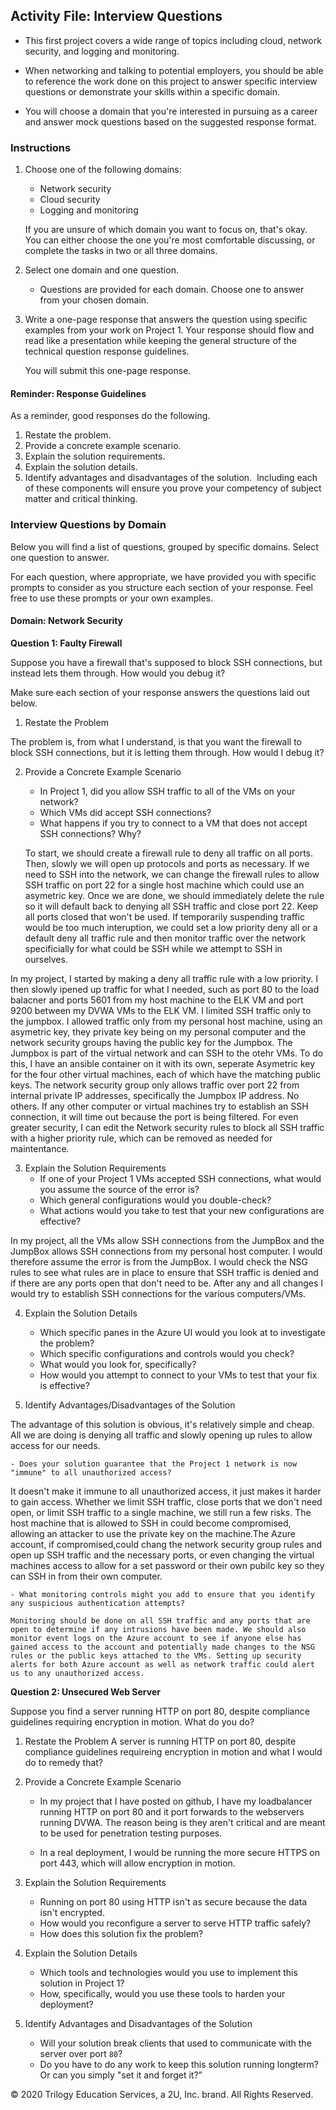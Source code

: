 ## Activity File: Interview Questions

- This first project covers a wide range of topics including cloud, network security, and logging and monitoring.

- When networking and talking to potential employers, you should be able to reference the work done on this project to answer specific interview questions or demonstrate your skills within a specific domain. 

- You will choose a domain that you're interested in pursuing as a career and answer mock questions based on the suggested response format. 
​
### Instructions 

1. Choose one of the following domains:
    - Network security
    - Cloud security
    - Logging and monitoring

    If you are unsure of which domain you want to focus on, that's okay. You can either choose the one you're most comfortable discussing, or complete the tasks in two or all three domains.

2. Select one domain and one question. 

    - Questions are provided for each domain. Choose one to answer from your chosen domain. 
​
3. Write a one-page response that answers the question using specific examples from your work on Project 1. Your response should flow and read like a presentation while keeping the general structure of the technical question response guidelines. 

    You will submit this one-page response. 

#### Reminder: Response Guidelines
As a reminder,  good responses do the following. 
​
1. Restate the problem.
2. Provide a concrete example scenario.
3. Explain the solution requirements.
4. Explain the solution details.
5. Identify advantages and disadvantages of the solution​.
​
Including each of these components will ensure you prove your competency of subject matter and critical thinking. 
​
### Interview Questions by Domain

Below you will find a list of questions, grouped by specific domains. Select one question to answer. 
​ 

For each question, where appropriate, we have provided you with specific prompts to consider as you structure each section of your response. Feel free to use these prompts or your own examples. 

#### Domain: Network Security

**Question 1:  Faulty Firewall**

Suppose you have a firewall that's supposed to block SSH connections, but instead lets them through. How would you debug it?

Make sure each section of your response answers the questions laid out below.
​
1. Restate the Problem

The problem is, from what I understand, is that you want the firewall to block SSH connections, but it is letting them through. How would I debug it?

2. Provide a Concrete Example Scenario
    - In Project 1, did you allow SSH traffic to all of the VMs on your network?
    - Which VMs did accept SSH connections?
    - What happens if you try to connect to a VM that does not accept SSH connections? Why?
    
    To start, we should create a firewall rule to deny all traffic on all ports. Then, slowly we will open up protocols and ports as necessary. If we need to SSH into the network, we can change the firewall rules to allow SSH traffic on port 22 for a single host machine which could use an asymetric key. Once we are done, we should immediately delete the rule so it will default back to denying all SSH traffic and close port 22. Keep all ports closed that won't be used. If temporarily suspending traffic would be too much interuption, we could set a low priority deny all or a default deny all traffic rule and then monitor traffic over the network specificially for what could be SSH while we attempt to SSH in ourselves.
    
  In my project, I started by making a deny all traffic rule with a low priority. I then slowly ipened up traffic for what I needed, such as port 80 to the load balacner and ports 5601 from my host machine to the ELK VM and port 9200 between my DVWA VMs to the ELK VM. I limited SSH traffic only to the jumpbox. I allowed traffic only from my personal host machine, using an asymetric key, they private key being on my personal computer and the network security groups having the public key for the Jumpbox. The Jumpbox is part of the virtual network and can SSH to the otehr VMs. To do this, I have an ansible container on it with its own, seperate Asymetric key for the four other virtual machines, each of which have the matching public keys. The network security group only allows traffic over port 22 from internal private IP addresses, specifically the Jumpbox IP address. No others. If any other computer or virtual machines try to establish an SSH connection, it will time out because the port is being filtered. For even greater security, I can edit the Network security rules to block all SSH traffic with a higher priority rule, which can be removed as needed for maintentance.

3. Explain the Solution Requirements
    - If one of your Project 1 VMs accepted SSH connections, what would you assume the source of the error is?
    - Which general configurations would you double-check?
    - What actions would you take to test that your new configurations are effective?

In my project, all the VMs allow SSH connections from the JumpBox and the JumpBox allows SSH connections from my personal host computer. I would therefore assume the error is from the JumpBox. I would check the NSG rules to see what rules are in place to ensure that SSH traffic is denied and if there are any ports open that don't need to be. After any and all changes I would try to establish SSH connections for the various computers/VMs. 

4. Explain the Solution Details
    - Which specific panes in the Azure UI would you look at to investigate the problem?
    - Which specific configurations and controls would you check?
    - What would you look for, specifically?
    - How would you attempt to connect to your VMs to test that your fix is effective?

5. Identify Advantages/Disadvantages of the Solution

The advantage of this solution is obvious, it's relatively simple and cheap. All we are doing is denying all traffic and slowly opening up rules to allow access for our needs.

    - Does your solution guarantee that the Project 1 network is now "immune" to all unauthorized access?
    
It doesn't make it immune to all unauthorized access, it just makes it harder to gain access. Whether we limit SSH traffic, close ports that we don't need open, or limit SSH traffic to a single machine, we still run a few risks. The host machine that is allowed to SSH in could become compromised, allowing an attacker to use the private key on the machine.The Azure account, if compromised,could chang the network security group rules and open up SSH traffic and the necessary ports, or even changing the virtual machines access to allow for a set password or their own pubilc key so they can SSH in from their own computer.

    - What monitoring controls might you add to ensure that you identify any suspicious authentication attempts?​
    
    Monitoring should be done on all SSH traffic and any ports that are open to determine if any intrusions have been made. We should also monitor event logs on the Azure account to see if anyone else has gained access to the account and potentially made changes to the NSG rules or the public keys attached to the VMs. Setting up security alerts for both Azure account as well as network traffic could alert us to any unauthorized access.

**Question 2: Unsecured Web Server**

Suppose you find a server running HTTP on port 80, despite compliance guidelines requiring encryption in motion. What do you do?
​​
1. Restate the Problem
A server is running HTTP on port 80, despite compliance guidelines requireing encryption in motion and what I would do to remedy that?

2. Provide a Concrete Example Scenario
    - In my project that I have posted on github, I have my loadbalancer running HTTP on port 80 and it port forwards to the webservers running DVWA. The reason being is they aren't critical and are meant to be used for penetration testing purposes.
    
    - In a real deployment, I would be running the more secure HTTPS on port 443, which will allow encryption in motion.

3. Explain the Solution Requirements
    - Running on port 80 using HTTP isn't as secure because the data isn't encrypted.
    - How would you reconfigure a server to serve HTTP traffic safely?
    - How does this solution fix the problem?

4. Explain the Solution Details
    - Which tools and technologies would you use to implement this solution in Project 1?
    -  How, specifically, would you use these tools to harden your deployment?

5. Identify Advantages and Disadvantages of the Solution
    -  Will your solution break clients that used to communicate with the server over port `80`?
    -  Do you have to do any work to keep this solution running longterm? Or can you simply "set it and forget it?”

© 2020 Trilogy Education Services, a 2U, Inc. brand. All Rights Reserved.  
